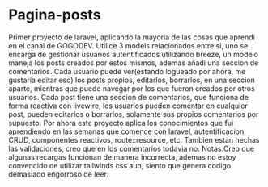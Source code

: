 # Pagina-posts
Primer proyecto de laravel, aplicando la mayoria de las cosas que aprendi en el canal de GOGODEV.
Utilice 3 models relacionados entre si, uno se encarga de gestionar usuarios autentificados utilizando breeze, un modelo maneja los posts creados por estos mismos, ademas añadi una seccion de comentarios.
Cada usuario puede ver(estando logueado por ahora, me gustaria editar eso) los posts propios, editarlos, borrarlos, en una seccion aparte, mientras que puede navegar por los que fueron creados por otros usuarios.
Cada post tiene una seccion de comentarios, que funciona de forma reactiva con livewire, los usuarios pueden comentar en cualquier post, pueden editarlos o borrarlos, solamente sus propios comentarios por supuesto.
Por ahora este proyecto aplica los conocimientos que fui aprendiendo en las semanas que comence con laravel, autentificacion, CRUD, componentes reactivos, route::resource, etc.
Tambien estan hechas las validaciones, creo que en los comentarios todavia no.
Notas:Creo que algunas recargas funcionan de manera incorrecta, ademas no estoy convencido de utilizar tailwinds css aun, siento que genera codigo demasiado engorroso de leer.
